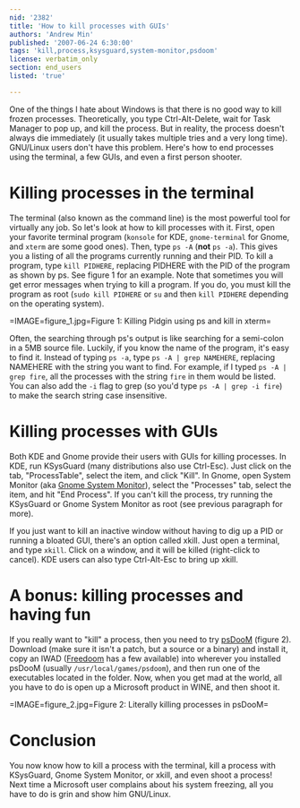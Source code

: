 ```yaml
---
nid: '2382'
title: 'How to kill processes with GUIs'
authors: 'Andrew Min'
published: '2007-06-24 6:30:00'
tags: 'kill,process,ksysguard,system-monitor,psdoom'
license: verbatim_only
section: end_users
listed: 'true'

---
```

One of the things I hate about Windows is that there is no good way to kill frozen processes.  Theoretically, you type Ctrl-Alt-Delete, wait for Task Manager to pop up, and kill the process.  But in reality, the process doesn't always die immediately (it usually takes multiple tries and a very long time).  GNU/Linux users don't have this problem.  Here's how to end processes using the terminal, a few GUIs, and even a first person shooter.


<!--break-->



# Killing processes in the terminal

The terminal (also known as the command line) is the most powerful tool for virtually any job.  So let's look at how to kill processes with it.  First, open your favorite terminal program (`konsole` for KDE, `gnome-terminal` for Gnome, and `xterm` are some good ones).  Then, type `ps -A` (**not** `ps -a`).  This gives you a listing of all the programs currently running and their PID.  To kill a program, type `kill PIDHERE`, replacing PIDHERE with the PID of the program as shown by ps.  See figure 1 for an example.  Note that sometimes you will get error messages when trying to kill a program.  If you do, you must kill the program as root (`sudo kill PIDHERE` or `su` and then `kill PIDHERE` depending on the operating system).


=IMAGE=figure_1.jpg=Figure 1: Killing Pidgin using ps and kill in xterm=

Often, the searching through ps's output is like searching for a semi-colon in a 5MB source file.  Luckily, if you know the name of the program, it's easy to find it.  Instead of typing `ps -a`, type `ps -A | grep NAMEHERE`, replacing NAMEHERE with the string you want to find.  For example, if I typed `ps -A | grep fire`, all the processes with the string `fire` in them would be listed.  You can also add the `-i` flag to grep (so you'd type `ps -A | grep -i fire`) to make the search string case insensitive.


# Killing processes with GUIs

Both KDE and Gnome provide their users with GUIs for killing processes.  In KDE, run KSysGuard (many distributions also use Ctrl-Esc).  Just click on the tab, "ProcessTable", select the item, and click "Kill".  In Gnome, open System Monitor (aka [Gnome System Monitor](http://freshmeat.net/projects/gnome-system-monitor/)), select the "Processes" tab, select the item, and hit "End Process".  If you can't kill the process, try running the KSysGuard or Gnome System Monitor as root (see previous paragraph for more).

If you just want to kill an inactive window without having to dig up a PID or running a bloated GUI, there's an option called xkill.  Just open a terminal, and type `xkill`.  Click on a window, and it will be killed (right-click to cancel).  KDE users can also type Ctrl-Alt-Esc to bring up xkill.


# A bonus: killing processes and having fun

If you really want to "kill" a process, then you need to try [psDooM](http://psdoom.sourceforge.net/) (figure 2).  Download (make sure it isn't a patch, but a source or a binary) and install it, copy an IWAD ([Freedoom](http://freedoom.sourceforge.net/) has a few available) into wherever you installed psDooM (usually `/usr/local/games/psdoom`), and then run one of the executables located in the folder.  Now, when you get mad at the world, all you have to do is open up a Microsoft product in WINE, and then shoot it.


=IMAGE=figure_2.jpg=Figure 2: Literally killing processes in psDooM=


# Conclusion

You now know how to kill a process with the terminal, kill a process with KSysGuard, Gnome System Monitor, or xkill, and even shoot a process!  Next time a Microsoft user complains about his system freezing, all you have to do is grin and show him GNU/Linux.

